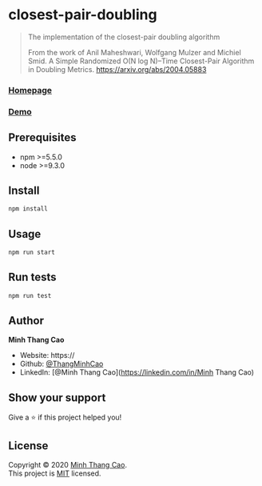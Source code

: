 # closest-pair-doubling

> The implementation of the closest-pair doubling algorithm
> > 
> From the work of Anil Maheshwari, Wolfgang Mulzer and Michiel Smid.
A Simple Randomized O(N log N)–Time Closest-Pair Algorithm in Doubling Metrics.
https://arxiv.org/abs/2004.05883

### [Homepage](https://github.com/ThangMinhCao/closestpairdoubling)

### [Demo](https://)

## Prerequisites

- npm >=5.5.0
- node >=9.3.0

## Install

```sh
npm install
```

## Usage

```sh
npm run start
```

## Run tests

```sh
npm run test
```

## Author

**Minh Thang Cao**

* Website: https://
* Github: [@ThangMinhCao](https://github.com/ThangMinhCao)
* LinkedIn: [@Minh Thang Cao](https://linkedin.com/in/Minh Thang Cao)

## Show your support

Give a ⭐️ if this project helped you!

## License

Copyright © 2020 [Minh Thang Cao](https://github.com/ThangMinhCao).<br />
This project is [MIT](https://github.com/ThangMinhCao/closestpairdoubling/blob/master/LICENSE) licensed.
